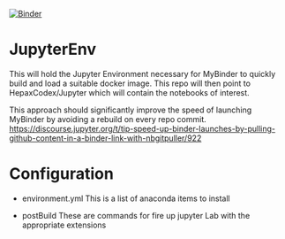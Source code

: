 [![Binder](https://mybinder.org/badge_logo.svg)](https://mybinder.org/v2/gh/HepaxCodex/JupyterEnv/main?urlpath=git-pull?repo=https://github.com/HepaxCodex/Jupyter)

# JupyterEnv

This will hold the Jupyter Environment necessary for MyBinder to quickly build and load a suitable docker image.
This repo will then point to HepaxCodex/Jupyter which will contain the notebooks of interest.

This approach should significantly improve the speed of launching MyBinder by avoiding a rebuild on every repo commit.
https://discourse.jupyter.org/t/tip-speed-up-binder-launches-by-pulling-github-content-in-a-binder-link-with-nbgitpuller/922


# Configuration

* environment.yml
This is a list of anaconda items to install

* postBuild
These are commands for fire up jupyter Lab with the appropriate extensions
